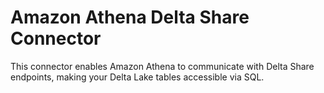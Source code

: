 # Amazon Athena Delta Share Connector

This connector enables Amazon Athena to communicate with Delta Share endpoints, making your Delta Lake tables accessible via SQL.
